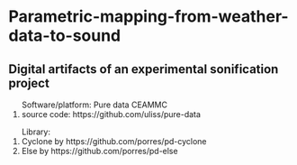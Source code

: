 # Parametric-mapping-from-weather-data-to-sound
<h2>Digital artifacts of an experimental sonification project</h2>

<ol>Software/platform: Pure data CEAMMC
  <li>source code: https://github.com/uliss/pure-data</li>
  </ol>

<ol>
Library:
  <li>Cyclone by https://github.com/porres/pd-cyclone</li>
  <li>Else by https://github.com/porres/pd-else</li>
</ol>
